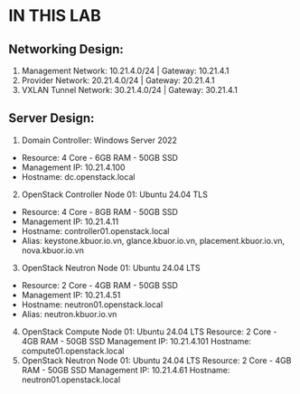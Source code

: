 # IN THIS LAB

## Networking Design:
1. Management Network: 10.21.4.0/24 | Gateway: 10.21.4.1
2. Provider Network: 20.21.4.0/24 | Gateway: 20.21.4.1
3. VXLAN Tunnel Network: 30.21.4.0/24 | Gateway: 30.21.4.1

## Server Design:
1. Domain Controller: Windows Server 2022
- Resource: 4 Core - 6GB RAM - 50GB SSD
- Management IP: 10.21.4.100
- Hostname: dc.openstack.local
2. OpenStack Controller Node 01: Ubuntu 24.04 TLS
- Resource: 4 Core - 8GB RAM - 50GB SSD
- Management IP: 10.21.4.11
- Hostname: controller01.openstack.local
- Alias: keystone.kbuor.io.vn, glance.kbuor.io.vn, placement.kbuor.io.vn, nova.kbuor.io.vn
3. OpenStack Neutron Node 01: Ubuntu 24.04 LTS
- Resource: 2 Core - 4GB RAM - 50GB SSD
- Management IP: 10.21.4.51
- Hostname: neutron01.openstack.local
- Alias: neutron.kbuor.io.vn
4. OpenStack Compute Node 01: Ubuntu 24.04 LTS
Resource: 2 Core - 4GB RAM - 50GB SSD
Management IP: 10.21.4.101
Hostname: compute01.openstack.local
5. OpenStack Neutron Node 01: Ubuntu 24.04 LTS
Resource: 2 Core - 4GB RAM - 50GB SSD
Management IP: 10.21.4.61
Hostname: neutron01.openstack.local
